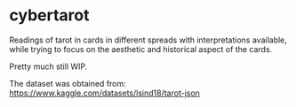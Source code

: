 # cybertarot
Readings of tarot in cards in different spreads with interpretations available,
while trying to focus on the aesthetic and historical aspect of the cards.

Pretty much still WIP.

The dataset was obtained from: https://www.kaggle.com/datasets/lsind18/tarot-json
